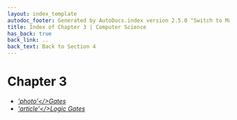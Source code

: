 ```yaml
---
layout: index_template
autodoc_footer: Generated by AutoDocs.index version 2.5.0 "Switch to Material Icons" ⓒ Starwort, 2020
title: Index of Chapter 3 | Computer Science
has_back: true
back_link: ..
back_text: Back to Section 4
---
```


# **Chapter 3**

- <a href='./gates.png'><i title='PNG file' class="material-icons">'photo'</>Gates</a>
- <a href='./logic_gates.md'><i title='MD file' class="material-icons">'article'</>Logic Gates</a>
